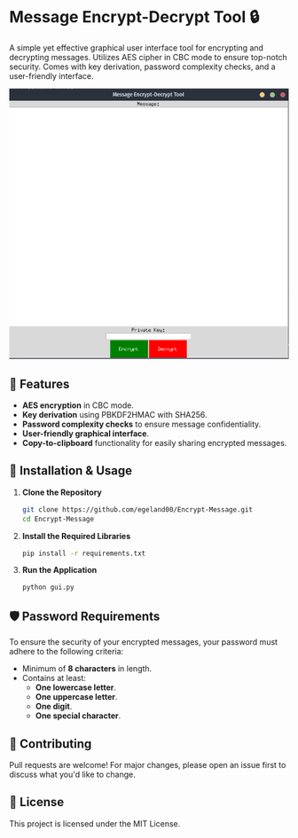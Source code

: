 # Message Encrypt-Decrypt Tool 🔒

A simple yet effective graphical user interface tool for encrypting and decrypting messages. Utilizes AES cipher in CBC mode to ensure top-notch security. Comes with key derivation, password complexity checks, and a user-friendly interface.

![Message Encrypt-Decrypt Tool GUI](gui.png)

## 🌟 Features
- **AES encryption** in CBC mode.
- **Key derivation** using PBKDF2HMAC with SHA256.
- **Password complexity checks** to ensure message confidentiality.
- **User-friendly graphical interface**.
- **Copy-to-clipboard** functionality for easily sharing encrypted messages.

## 💽 Installation & Usage

1. **Clone the Repository**

    ```bash
    git clone https://github.com/egeland00/Encrypt-Message.git
    cd Encrypt-Message
    ```

2. **Install the Required Libraries**

    ```bash
    pip install -r requirements.txt
    ```

3. **Run the Application**

    ```bash
    python gui.py
    ```

## 🛡️ Password Requirements

To ensure the security of your encrypted messages, your password must adhere to the following criteria:
- Minimum of **8 characters** in length.
- Contains at least:
  - **One lowercase letter**.
  - **One uppercase letter**.
  - **One digit**.
  - **One special character**.

## 🤝 Contributing

Pull requests are welcome! For major changes, please open an issue first to discuss what you'd like to change.

## 📜 License

This project is licensed under the MIT License.
